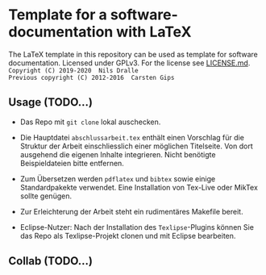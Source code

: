 # Template for a software-documentation with LaTeX

The LaTeX template in this repository can be used as template for software documentation.
Licensed under GPLv3. For the license see [LICENSE.md](./LICENSE.md).<br>
`Copyright (C) 2019-2020  Nils Dralle`<br>
`Previous copyright (C) 2012-2016  Carsten Gips`



## Usage (TODO...)

* Das Repo mit `git clone` lokal auschecken.

* Die Hauptdatei `abschlussarbeit.tex` enthält einen Vorschlag für die Struktur
  der Arbeit einschliesslich einer möglichen Titelseite. Von dort ausgehend die
  eigenen Inhalte integrieren. Nicht benötigte Beispieldateien bitte entfernen.

* Zum Übersetzen werden `pdflatex` und `bibtex` sowie einige Standardpakekte
  verwendet. Eine Installation von Tex-Live oder MikTex sollte genügen.

* Zur Erleichterung der Arbeit steht ein rudimentäres Makefile bereit.

* Eclipse-Nutzer: Nach der Installation des `Texlipse`-Plugins können Sie das
  Repo als Texlipse-Projekt clonen und mit Eclipse bearbeiten.

  
  
## Collab (TODO...)


